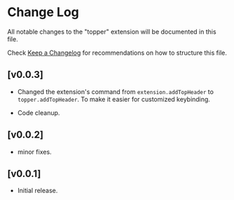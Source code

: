 # Change Log

All notable changes to the "topper" extension will be documented in this file.

Check [Keep a Changelog](http://keepachangelog.com/) for recommendations on how to structure this file.

## [v0.0.3]

* Changed the extension's command from `extension.addTopHeader` to `topper.addTopHeader`. To make it easier for customized keybinding.

* Code cleanup.

## [v0.0.2]

* minor fixes.

## [v0.0.1]

* Initial release.
